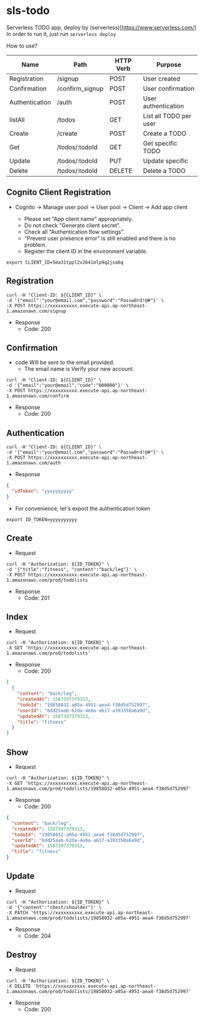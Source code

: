# sls-todo


Serverless TODO app, deploy by (serverless)[https://www.serverless.com/]
In order to run it, just run `serverless deploy`


How to use?


| Name | Path | HTTP Verb | Purpose |
| --- | --- | --- | --- |
| Registration | /signup | POST | User created |
| Confirmation | /confirm_signup | POST | User confirmation |
| Authentication | /auth | POST | User authentication |
| listAll | /todos | GET | List all TODO per user |
| Create | /create | POST | Create a TODO  |
| Get | /todos/:todoId | GET | Get specific TODO |
| Update | /todos/:todoId | PUT | Update specific  |
| Delete | /todos/:todoId | DELETE | Delete a TODO |

## Cognito Client Registration

- Cognito → Manage user pool → User pool → Client → Add app client

  - Please set "App client name" appropriately.
  - Do not check "Generate client secret".
  - Check all "Authentication flow settings".
  - "Prevent user presence error" is still enabled and there is no problem.
  - Register the client ID in the environment variable.


```shell
export CLIENT_ID=5ma31tppl2v2641mlp9q2jsa6q
```

## Registration

```shell
curl -H "Client-ID: ${CLIENT_ID}" \
-d '{"email":"your@email.com","password":"Passw0rd!@#"}' \
-X POST https://xxxxxxxxxx.execute-api.ap-northeast-1.amazonaws.com/signup
```

- Response
  - Code: 200

## Confirmation

- code Will be sent to the email provided.
    - The email name is Verify your new account.

```shell
curl -H "Client-ID: ${CLIENT_ID}" \
-d '{"email":"your@email","code":"000000"}' \
-X POST https://xxxxxxxxxx.execute-api.ap-northeast-1.amazonaws.com/confirm
```

- Response
  - Code: 200

## Authentication

```shell
curl -H "Client-ID: ${CLIENT_ID}" \
-d '{"email":"your@email.com","password":"Passw0rd!@#"}' \
-X POST https://xxxxxxxxxx.execute-api.ap-northeast-1.amazonaws.com/auth
```

- Response

```json
{
  "idToken": "yyyyyyyyyy"
}
```

- For convenience, let's export the authentication token 

```shell
export ID_TOKEN=yyyyyyyyyy
```

## Create

- Request

```shell
curl -H "Authorization: ${ID_TOKEN}" \
-d '{"title":"fitness", "content":"back/leg"}' \
-X POST https://xxxxxxxxxx.execute-api.ap-northeast-1.amazonaws.com/prod/todolists
```

- Response
  - Code: 201

## Index

- Request

```shell
curl -H "Authorization: ${ID_TOKEN}" \
-X GET 'https://xxxxxxxxxx.execute-api.ap-northeast-1.amazonaws.com/prod/todolists'
```

- Response
  - Code: 200

```json
[
  {
    "content": "back/leg",
    "createdAt": 1587397379313,
    "todoId": "19858032-a05a-4951-aea4-f38d5d752997",
    "userId": "6dd25aab-62da-4e8a-a617-a393358a6a9d",
    "updatedAt": 1587397379313,
    "title": "fitness"
  }
]
```

## Show

- Request

```shell
curl -H "Authorization: ${ID_TOKEN}" \
-X GET 'https://xxxxxxxxxx.execute-api.ap-northeast-1.amazonaws.com/prod/todolists/19858032-a05a-4951-aea4-f38d5d752997'
```

- Response
  - Code: 200

```json
{
  "content": "back/leg",
  "createdAt": 1587397379313,
  "todoId": "19858032-a05a-4951-aea4-f38d5d752997",
  "userId": "6dd25aab-62da-4e8a-a617-a393358a6a9d",
  "updatedAt": 1587397379313,
  "title": "fitness"
}
```

## Update

- Request

```shell
curl -H "Authorization: ${ID_TOKEN}" \
-d '{"content":"chest/shoulder"}' \
-X PATCH 'https://xxxxxxxxxx.execute-api.ap-northeast-1.amazonaws.com/prod/todolists/19858032-a05a-4951-aea4-f38d5d752997'
```

- Response
  - Code: 204

## Destroy

- Request

```shell
curl -H "Authorization: ${ID_TOKEN}" \
-X DELETE 'https://xxxxxxxxxx.execute-api.ap-northeast-1.amazonaws.com/prod/todolists/19858032-a05a-4951-aea4-f38d5d752997'
```

- Response
  - Code: 200
